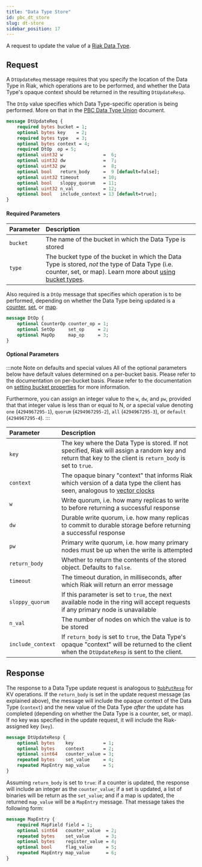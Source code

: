 ```yaml
---
title: "Data Type Store"
id: pbc_dt_store
slug: dt-store
sidebar_position: 17
---
```


A request to update the value of a [Riak Data Type](../../../developing/data-types/index.md).

## Request

A `DtUpdateReq` message requires that you specify the location of the
Data Type in Riak, which operations are to be performed, and whether the
Data Type's opaque context should be returned in the resulting
`DtUpdateResp`.

The `DtOp` value specifies which Data Type-specific operation is being
performed. More on that in the [PBC Data Type Union](../../../developing/api/protocol-buffers/dt-union.md) document.

```protobuf
message DtUpdateReq {
    required bytes bucket = 1;
    optional bytes key    = 2;
    required bytes type   = 3;
    optional bytes context = 4;
    required DtOp  op = 5;
    optional uint32 w               =  6;
    optional uint32 dw              =  7;
    optional uint32 pw              =  8;
    optional bool   return_body     =  9 [default=false];
    optional uint32 timeout         = 10;
    optional bool   sloppy_quorum   = 11;
    optional uint32 n_val           = 12;
    optional bool   include_context = 13 [default=true];
}
```

#### Required Parameters

| Parameter | Description                                                                                                                                                                                                        |
|:----------|:-------------------------------------------------------------------------------------------------------------------------------------------------------------------------------------------------------------------|
| `bucket`  | The name of the bucket in which the Data Type is stored                                                                                                                                                            |
| `type`    | The bucket type of the bucket in which the Data Type is stored, *not* the type of Data Type (i.e. counter, set, or map). Learn more about [using bucket types](../../../using/cluster-operations/bucket-types.md). |

Also required is a `DtOp` message that specifies which operation is to
be performed, depending on whether the Data Type being updated is a
[counter](../../../developing/api/protocol-buffers/dt-counter-store.md), [set](../../../developing/api/protocol-buffers/dt-set-store.md), or [map](../../../developing/api/protocol-buffers/dt-map-store.md).

```protobuf
message DtOp {
    optional CounterOp counter_op = 1;
    optional SetOp     set_op     = 2;
    optional MapOp     map_op     = 3;
}
```

#### Optional Parameters

:::note Note on defaults and special values
All of the optional parameters below have default values determined on a
per-bucket basis. Please refer to the documentation on
per-bucket basis. Please refer to the documentation on [setting bucket properties](./set-bucket-props.md) for more information.

Furthermore, you can assign an integer value to the `w`, `dw`, and `pw`,
provided that that integer value is less than or equal to N, *or* a special
value denoting `one` (`4294967295-1`), `quorum` (`4294967295-2`), `all`
(`4294967295-3`), or `default` (`4294967295-4`).
:::

| Parameter         | Description                                                                                                                                                           |
|:------------------|:----------------------------------------------------------------------------------------------------------------------------------------------------------------------|
| `key`             | The key where the Data Type is stored. If not specified, Riak will assign a random key and return that key to the client is `return_body` is set to `true`.           |
| `context`         | The opaque binary "context" that informs Riak which version of a data type the client has seen, analogous to [vector clocks](../../../learn/glossary.md#vector-clock) |
| `w`               | Write quorum, i.e. how many replicas to write to before returning a successful response                                                                               |
| `dw`              | Durable write quorum, i.e. how many replicas to commit to durable storage before returning a successful response                                                      |
| `pw`              | Primary write quorum, i.e. how many primary nodes must be up when the write is attempted                                                                              |
| `return_body`     | Whether to return the contents of the stored object. Defaults to `false`.                                                                                             |
| `timeout`         | The timeout duration, in milliseconds, after which Riak will return an error message                                                                                  |
| `sloppy_quorum`   | If this parameter is set to `true`, the next available node in the ring will accept requests if any primary node is unavailable                                       |
| `n_val`           | The number of nodes on which the value is to be stored                                                                                                                |
| `include_context` | If `return_body` is set to `true`, the Data Type's opaque "context" will be returned to the client when the `DtUpdateResp` is sent to the client.                     |

## Response

The response to a Data Type update request is analogous to
[`RpbPutResp`](../../../developing/api/protocol-buffers/store-object.md) for KV operations. If the
`return_body` is set in the update request message (as explained above),
the message will include the opaque context of the Data Type (`context`)
and the new value of the Data Type *after* the update has completed
(depending on whether the Data Type is a counter, set, or map). If no
key was specified in the update request, it will include the
Riak-assigned key (`key`).

```protobuf
message DtUpdateResp {
    optional bytes    key           = 1;
    optional bytes    context       = 2;
    optional sint64   counter_value = 3;
    repeated bytes    set_value     = 4;
    repeated MapEntry map_value     = 5;
}
```

Assuming `return_body` is set to `true`: if a counter is updated, the
response will include an integer as the `counter_value`; if a set is
updated, a list of binaries will be return as the `set_value`; and if a
map is updated, the returned `map_value` will be a `MapEntry` message.
That message takes the following form:

```protobuf
message MapEntry {
    required MapField field = 1;
    optional sint64   counter_value  = 2;
    repeated bytes    set_value      = 3;
    optional bytes    register_value = 4;
    optional bool     flag_value     = 5;
    repeated MapEntry map_value      = 6;
}
```
